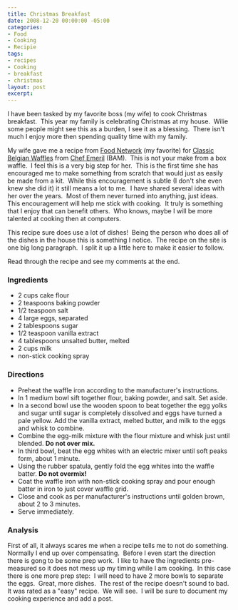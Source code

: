 ```yaml
---
title: Christmas Breakfast
date: 2008-12-20 00:00:00 -05:00
categories:
- Food
- Cooking
- Recipie
tags:
- recipes
- Cooking
- breakfast
- christmas
layout: post
excerpt: 
---
```


<p style="text-align: left;">I have been tasked by my favorite boss (my wife) to cook Christmas breakfast.&nbsp; This year my family is celebrating Christmas at my house.&nbsp; Wilie some people might see this as a burden, I see it as a blessing.&nbsp; There isn't much I enjoy more then spending quality time with my family.</p>
<p style="text-align: left;">My wife gave me a recipe from <a href="http://www.foodnetwork.com/" target="_blank">Food Network</a> (my favorite) for <a href="http://www.foodnetwork.com/recipes/emeril-lagasse/classic-belgian-waffles-recipe/index.html" target="_blank">Classic Belgian Waffles</a> from <a href="http://www.foodnetwork.com/emeril-lagasse/index.html" target="_blank">Chef Emeril</a> (BAM).&nbsp; This is not your make from a box waffle.&nbsp; I feel this is a very big step for her.&nbsp; This is the first time she has encouraged me to make something from scratch that would just as easily be made from a kit.&nbsp; While this encouragement is subtle (I don't she even knew she did it) it still means a lot to me.&nbsp; I have shared several ideas with her over the years.&nbsp; Most of them never turned into anything, just ideas.&nbsp; This encouragement will help me stick with cooking.&nbsp; It truly is something that I enjoy that can benefit others.&nbsp; Who knows, maybe I will be more talented at cooking then at computers.</p>
<p style="text-align: left;">This recipe sure does use a lot of dishes!&nbsp; Being the person who does all of the dishes in the house this is something I notice.&nbsp; The recipe on the site is one big long paragraph.&nbsp; I split it up a little here to make it easier to follow.</p>
<p style="text-align: left;">Read through the recipe and see my comments at the end.</p>

<h3 style="text-align: left;">Ingredients</h3>
<ul style="text-align: left;">
	<li>2 cups cake flour</li>
	<li>2 teaspoons baking powder</li>
	<li>1/2 teaspoon salt</li>
	<li>4 large eggs, separated</li>
	<li>2 tablespoons sugar</li>
	<li>1/2 teaspoon vanilla extract</li>
	<li>4 tablespoons unsalted butter, melted</li>
	<li>2 cups milk</li>
	<li>non-stick cooking spray</li>
</ul>
<h3 style="text-align: left;">Directions</h3>
<ul style="text-align: left;">
	<li>Preheat the waffle iron according to the manufacturer's instructions.</li>
	<li>In 1 medium bowl sift together flour, baking powder, and salt. Set aside.</li>
	<li>In a second bowl use the wooden spoon to beat together the egg yolks and sugar until sugar is completely dissolved and eggs have turned a pale yellow. Add the vanilla extract, melted butter, and milk to the eggs and whisk to combine.</li>
	<li>Combine the egg-milk mixture with the flour mixture and whisk just until blended. <strong>Do not over mix.</strong></li>
	<li>In third bowl, beat the egg whites with an electric mixer until soft peaks form, about 1 minute.</li>
	<li>Using the rubber spatula, gently fold the egg whites into the waffle batter. <strong>Do not overmix! </strong></li>
	<li>Coat the waffle iron with non-stick cooking spray and pour enough batter in iron to just cover waffle grid.</li>
	<li>Close and cook as per manufacturer's instructions until golden brown, about 2 to 3 minutes.</li>
	<li>Serve immediately.</li>
</ul>
<h3 style="text-align: left;">Analysis</h3>
<p style="text-align: left;">First of all, it always scares me when a recipe tells me to not do something.&nbsp; Normally I end up over compensating.&nbsp; Before I even start the direction there is gong to be some prep work.&nbsp; I like to have the ingredients pre-measured so it does not mess up my timing while I am cooking.&nbsp; In this case there is one more prep step:&nbsp; I will need to have 2 more bowls to separate the eggs.&nbsp; Great, more dishes.&nbsp; The rest of the recipe doesn't sound to bad.&nbsp; It was rated as a "easy" recipe.&nbsp; We will see.&nbsp; I will be sure to document my cooking experience and add a post.</p>
